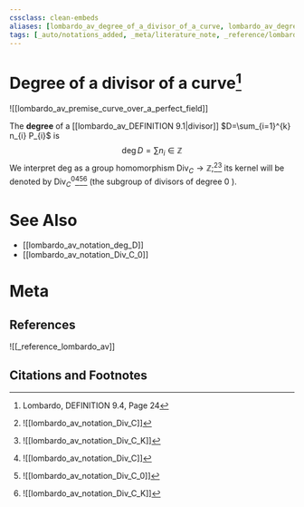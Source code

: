 ```yaml
---
cssclass: clean-embeds
aliases: [lombardo_av_degree_of_a_divisor_of_a_curve, lombardo_av_degree_0_divisor_of_a_curve]
tags: [_auto/notations_added, _meta/literature_note, _reference/lombardo_av, _meta/TODO/change_title, _meta/notation, _meta/definition]
---
```

# Degree of a divisor of a curve[^1]

![[lombardo_av_premise_curve_over_a_perfect_field]]

The **degree** of a [[lombardo_av_DEFINITION 9.1|divisor]] $D=\sum_{i=1}^{k} n_{i} P_{i}$ is
$$
\operatorname{deg} D=\sum n_{i} \in \mathbb{Z}
$$
We interpret $\mathrm{deg}$ as a group homomorphism $\mathrm{Div}_{C} \rightarrow \mathbb{Z} ;$[^2][^3]               its kernel will be denoted by $\operatorname{Div}_{C}^{0}$[^2][^4][^3]               (the subgroup of divisors of degree 0 ).


# See Also
- [[lombardo_av_notation_deg_D]]
- [[lombardo_av_notation_Div_C_0]]

# Meta
## References
![[_reference_lombardo_av]]

## Citations and Footnotes
[^1]: Lombardo, DEFINITION 9.4, Page 24
[^2]: ![[lombardo_av_notation_Div_C]]
[^3]: ![[lombardo_av_notation_Div_C_K]]
[^4]: ![[lombardo_av_notation_Div_C_0]]